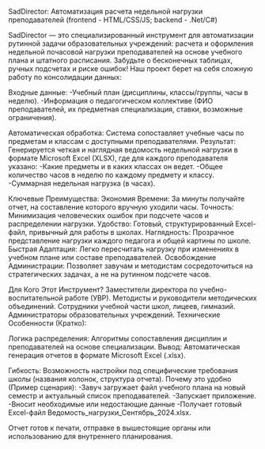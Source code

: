 SadDirector: Автоматизация расчета недельной нагрузки преподавателей (frontend - HTML/CSS/JS; backend - .Net/C#)

SadDirector — это специализированный инструмент для автоматизации рутинной задачи образовательных учреждений: расчета и оформления недельной почасовой нагрузки преподавателей на основе учебного плана и штатного расписания.
Забудьте о бесконечных таблицах, ручных подсчетах и риске ошибок! Наш проект берет на себя сложную работу по консолидации данных:

Входные данные:
-Учебный план (дисциплины, классы/группы, часы в неделю).
-Информация о педагогическом коллективе (ФИО преподавателей, их предметная специализация, ставки, возможные ограничения).

Автоматическая обработка: Система сопоставляет учебные часы по предметам и классам с доступными преподавателями.
Результат: Генерируется четкая и наглядная ведомость недельной нагрузки в формате Microsoft Excel (XLSX), где для каждого преподавателя указано:
-Какие предметы и в каких классах он ведет.
-Общее количество часов в неделю по каждому предмету и классу.
-Суммарная недельная нагрузка (в часах).

Ключевые Преимущества:
Экономия Времени: За минуты получайте отчет, на составление которого вручную уходили часы.
Точность: Минимизация человеческих ошибок при подсчете часов и распределении нагрузки.
Удобство: Готовый, структурированный Excel-файл, привычный для работы в школах.
Наглядность: Прозрачное представление нагрузки каждого педагога и общей картины по школе.
Быстрая Адаптация: Легко пересчитать нагрузку при изменениях в учебном плане или составе преподавателей.
Освобождение Администрации: Позволяет завучам и методистам сосредоточиться на стратегических задачах, а не на рутинном подсчете часов.

Для Кого Этот Инструмент?
Заместители директора по учебно-воспитательной работе (УВР).
Методисты и руководители методических объединений.
Сотрудники учебной части школ, лицеев, гимназий.
Администраторы образовательных учреждений.
Технические Особенности (Кратко):

Логика распределения: Алгоритмы сопоставления дисциплин и преподавателей на основе специализации.
Вывод: Автоматическая генерация отчетов в формате Microsoft Excel (.xlsx).

Гибкость: Возможность настройки под специфические требования школы (названия колонок, структура отчета).
Почему это удобно (Пример сценария):
-Завуч загружает файл учебного плана на новый семестр и актуальный список преподавателей.
-Запускает приложение.
-Вносит необходимые или недостающие данные
-Получает готовый Excel-файл Ведомость_нагрузки_Сентябрь_2024.xlsx.

Отчет готов к печати, отправке в вышестоящие органы или использованию для внутреннего планирования.


